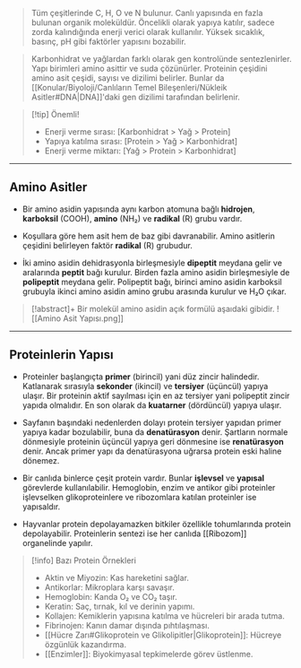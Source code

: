 >Tüm çeşitlerinde C, H, O ve N bulunur. Canlı yapısında en fazla bulunan organik moleküldür. Öncelikli olarak yapıya katılır, sadece zorda kalındığında enerji verici olarak kullanılır.  Yüksek sıcaklık, basınç, pH gibi faktörler yapısını bozabilir.

>Karbonhidrat ve yağlardan farklı olarak gen kontrolünde sentezlenirler. Yapı birimleri amino asittir ve suda çözünürler. Proteinin çeşidini amino asit çeşidi, sayısı ve dizilimi belirler. Bunlar da [[Konular/Biyoloji/Canlıların Temel Bileşenleri/Nükleik Asitler#DNA|DNA]]'daki gen dizilimi tarafından belirlenir.

> [!tip] Önemli!
> - Enerji verme sırası: [Karbonhidrat > Yağ > Protein]
> - Yapıya katılma sırası: [Protein > Yağ > Karbonhidrat]
> - Enerji verme miktarı: [Yağ > Protein > Karbonhidrat]

___
## Amino Asitler
- Bir amino asidin yapısında aynı karbon atomuna bağlı **hidrojen**, **karboksil** (COOH), **amino** (NH₂) ve **radikal** (R) grubu vardır.

- Koşullara göre hem asit hem de baz gibi davranabilir. Amino asitlerin çeşidini belirleyen faktör **radikal** (R) grubudur.

- İki amino asidin dehidrasyonla birleşmesiyle **dipeptit** meydana gelir ve aralarında **peptit** bağı kurulur. Birden fazla amino asidin birleşmesiyle de **polipeptit** meydana gelir. Polipeptit bağı, birinci amino asidin karboksil grubuyla ikinci amino asidin amino grubu arasında kurulur ve H₂O çıkar.

> [!abstract]+ Bir molekül amino asidin açık formülü aşaıdaki gibidir.
> ![[Amino Asit Yapısı.png]]

___
## Proteinlerin Yapısı
- Proteinler başlangıçta **primer** (birincil) yani düz zincir halindedir. Katlanarak sırasıyla **sekonder** (ikincil) ve **tersiyer** (üçüncül) yapıya ulaşır. Bir proteinin aktif sayılması için en az tersiyer yani polipeptit zincir yapıda olmalıdır. En son olarak da **kuatarner** (dördüncül) yapıya ulaşır.

- Sayfanın başındaki nedenlerden dolayı protein tersiyer yapıdan primer yapıya kadar bozulabilir, buna da **denatürasyon** denir. Şartların normale dönmesiyle proteinin üçüncül yapıya geri dönmesine ise **renatürasyon** denir. Ancak primer yapı da denatürasyona uğrarsa protein eski haline dönemez.

- Bir canlıda binlerce çeşit protein vardır. Bunlar **işlevsel** ve **yapısal** görevlerde kullanılabilir. Hemoglobin, enzim ve antikor gibi proteinler işlevselken glikoproteinlere ve ribozomlara katılan proteinler ise yapısaldır.

- Hayvanlar protein depolayamazken bitkiler özellikle tohumlarında protein depolayabilir. Proteinlerin sentezi ise her canlıda [[Ribozom]] organelinde yapılır.

> [!info] Bazı Protein Örnekleri
> - Aktin ve Miyozin: Kas hareketini sağlar.
> - Antikorlar: Mikroplara karşı savaşır.
> - Hemoglobin: Kanda O₂ ve CO₂ taşır.
> - Keratin: Saç, tırnak, kıl ve derinin yapımı.
> - Kollajen: Kemiklerin yapısına katılma ve hücreleri bir arada tutma.
> - Fibrinojen: Kanın damar dışında pıhtılaşması.
> - [[Hücre Zarı#Glikoprotein ve Glikolipitler|Glikoprotein]]: Hücreye özgünlük kazandırma.
> - [[Enzimler]]: Biyokimyasal tepkimelerde görev üstlenme.
